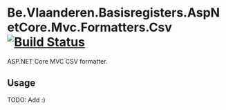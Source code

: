 # Be.Vlaanderen.Basisregisters.AspNetCore.Mvc.Formatters.Csv [![Build Status](https://github.com/Informatievlaanderen/csv-formatter/workflows/CI/badge.svg)](https://github.com/Informatievlaanderen/csv-formatter/actions)

ASP.NET Core MVC CSV formatter.

## Usage

TODO: Add :)
